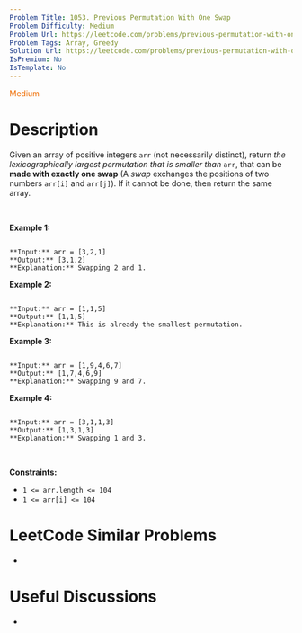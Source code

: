 ```yaml
---
Problem Title: 1053. Previous Permutation With One Swap
Problem Difficulty: Medium
Problem Url: https://leetcode.com/problems/previous-permutation-with-one-swap/
Problem Tags: Array, Greedy
Solution Url: https://leetcode.com/problems/previous-permutation-with-one-swap/solution/
IsPremium: No
IsTemplate: No
---
```


<span style="color: rgb(239, 108, 0);">Medium</span>

# Description

Given an array of positive integers `arr` (not necessarily distinct), return *the lexicographically largest permutation that is smaller than* `arr`, that can be **made with exactly one swap** (A *swap* exchanges the positions of two numbers `arr[i]` and `arr[j]`). If it cannot be done, then return the same array.


 


**Example 1:**



```

**Input:** arr = [3,2,1]
**Output:** [3,1,2]
**Explanation:** Swapping 2 and 1.

```

**Example 2:**



```

**Input:** arr = [1,1,5]
**Output:** [1,1,5]
**Explanation:** This is already the smallest permutation.

```

**Example 3:**



```

**Input:** arr = [1,9,4,6,7]
**Output:** [1,7,4,6,9]
**Explanation:** Swapping 9 and 7.

```

**Example 4:**



```

**Input:** arr = [3,1,1,3]
**Output:** [1,3,1,3]
**Explanation:** Swapping 1 and 3.

```

 


**Constraints:**


* `1 <= arr.length <= 104`
* `1 <= arr[i] <= 104`




# LeetCode Similar Problems

- []()

# Useful Discussions

- []()
